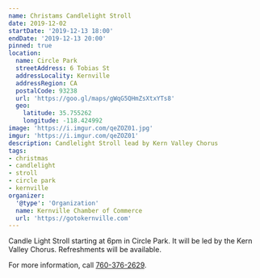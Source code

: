 ```yaml
---
name: Christams Candlelight Stroll
date: 2019-12-02
startDate: '2019-12-13 18:00'
endDate: '2019-12-13 20:00'
pinned: true
location:
  name: Circle Park
  streetAddress: 6 Tobias St
  addressLocality: Kernville
  addressRegion: CA
  postalCode: 93238
  url: 'https://goo.gl/maps/gWqG5QHmZsXtxYTs8'
  geo:
    latitude: 35.755262
    longitude: -118.424992
image: 'https://i.imgur.com/qeZOZ01.jpg'
imgur: 'https://i.imgur.com/qeZOZ01'
description: Candlelight Stroll lead by Kern Valley Chorus
tags:
- christmas
- candlelight
- stroll
- circle park
- kernville
organizer:
  '@type': 'Organization'
  name: Kernville Chamber of Commerce
  url: 'https://gotokernville.com'
---
```

Candle Light Stroll starting at 6pm in Circle Park. It will be led by the
Kern Valley Chorus. Refreshments will be available.

For more information, call [760-376-2629](tel:+1-760-376-2629).

